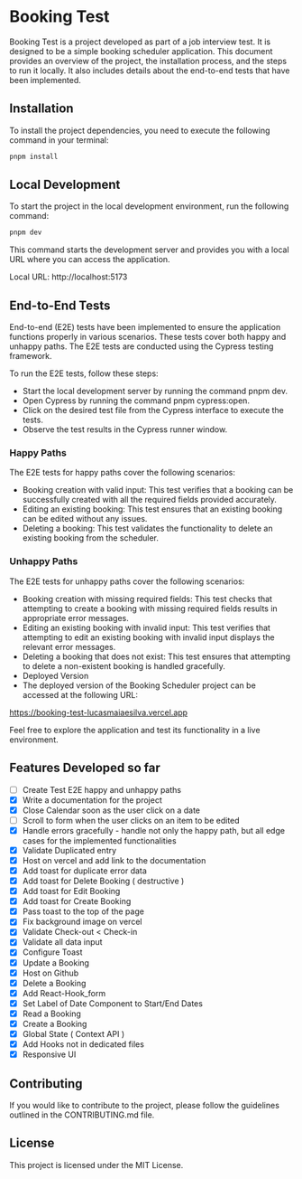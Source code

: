 # Booking Test

Booking Test is a project developed as part of a job interview test. It is designed to be a simple booking scheduler application. This document provides an overview of the project, the installation process, and the steps to run it locally. It also includes details about the end-to-end tests that have been implemented.

## Installation

To install the project dependencies, you need to execute the following command in your terminal:

```bash
pnpm install
```

## Local Development

To start the project in the local development environment, run the following command:

```bash
pnpm dev
```

This command starts the development server and provides you with a local URL where you can access the application.

Local URL: http://localhost:5173

## End-to-End Tests

End-to-end (E2E) tests have been implemented to ensure the application functions properly in various scenarios. These tests cover both happy and unhappy paths. The E2E tests are conducted using the Cypress testing framework.

To run the E2E tests, follow these steps:

- Start the local development server by running the command pnpm dev.
- Open Cypress by running the command pnpm cypress:open.
- Click on the desired test file from the Cypress interface to execute the tests.
- Observe the test results in the Cypress runner window.

### Happy Paths

The E2E tests for happy paths cover the following scenarios:

- Booking creation with valid input: This test verifies that a booking can be successfully created with all the required fields provided accurately.
- Editing an existing booking: This test ensures that an existing booking can be edited without any issues.
- Deleting a booking: This test validates the functionality to delete an existing booking from the scheduler.

### Unhappy Paths

The E2E tests for unhappy paths cover the following scenarios:

- Booking creation with missing required fields: This test checks that attempting to create a booking with missing required fields results in appropriate error messages.
- Editing an existing booking with invalid input: This test verifies that attempting to edit an existing booking with invalid input displays the relevant error messages.
- Deleting a booking that does not exist: This test ensures that attempting to delete a non-existent booking is handled gracefully.
- Deployed Version
- The deployed version of the Booking Scheduler project can be accessed at the following URL:

https://booking-test-lucasmaiaesilva.vercel.app

Feel free to explore the application and test its functionality in a live environment.

## Features Developed so far

- [ ] Create Test E2E happy and unhappy paths
- [x] Write a documentation for the project
- [x] Close Calendar soon as the user click on a date
- [ ] Scroll to form when the user clicks on an item to be edited
- [x] Handle errors gracefully - handle not only the happy path, but all edge cases for the implemented functionalities
- [x] Validate Duplicated entry
- [x] Host on vercel and add link to the documentation
- [x] Add toast for duplicate error data
- [x] Add toast for Delete Booking ( destructive )
- [x] Add toast for Edit Booking
- [x] Add toast for Create Booking
- [x] Pass toast to the top of the page
- [x] Fix background image on vercel
- [x] Validate Check-out < Check-in
- [x] Validate all data input
- [x] Configure Toast
- [x] Update a Booking
- [x] Host on Github
- [x] Delete a Booking
- [x] Add React-Hook_form
- [x] Set Label of Date Component to Start/End Dates
- [x] Read a Booking
- [x] Create a Booking
- [x] Global State ( Context API )
- [x] Add Hooks not in dedicated files
- [x] Responsive UI

## Contributing

If you would like to contribute to the project, please follow the guidelines outlined in the CONTRIBUTING.md file.

## License

This project is licensed under the MIT License.
